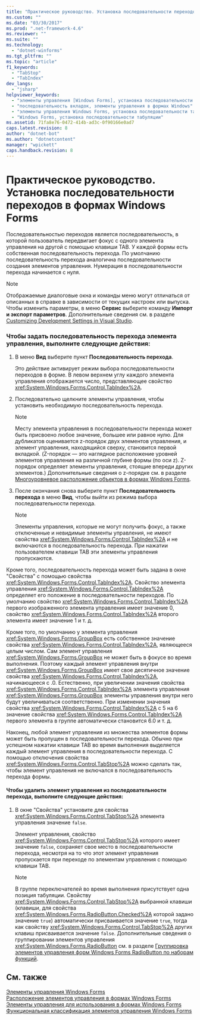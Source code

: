 ```yaml
---
title: "Практическое руководство. Установка последовательности переходов в формах Windows Forms | Microsoft Docs"
ms.custom: ""
ms.date: "03/30/2017"
ms.prod: ".net-framework-4.6"
ms.reviewer: ""
ms.suite: ""
ms.technology: 
  - "dotnet-winforms"
ms.tgt_pltfrm: ""
ms.topic: "article"
f1_keywords: 
  - "TabStop"
  - "TabIndex"
dev_langs: 
  - "jsharp"
helpviewer_keywords: 
  - "элементы управления [Windows Forms], установка последовательности табуляции"
  - "последовательность вкладок, элементы управления в формах Windows"
  - "элементы управления Windows Forms, установка последовательности табуляции"
  - "Windows Forms, установка последовательности табуляции"
ms.assetid: 71fa8e76-0472-414b-ad3c-0f90166e0ad7
caps.latest.revision: 8
author: "dotnet-bot"
ms.author: "dotnetcontent"
manager: "wpickett"
caps.handback.revision: 8
---
```

# Практическое руководство. Установка последовательности переходов в формах Windows Forms
Последовательностью переходов является последовательность, в которой пользователь передвигает фокус с одного элемента управления на другой с помощью клавиши TAB.  У каждой формы есть собственная последовательность перехода.  По умолчанию последовательность перехода аналогична последовательности создания элементов управления.  Нумерация в последовательности перехода начинается с нуля.  
  
> [!NOTE]
>  Отображаемые диалоговые окна и команды меню могут отличаться от описанных в справке в зависимости от текущих настроек или выпуска.  Чтобы изменить параметры, в меню **Сервис** выберите команду **Импорт и экспорт параметров**.  Дополнительные сведения см. в разделе [Customizing Development Settings in Visual Studio](http://msdn.microsoft.com/ru-ru/22c4debb-4e31-47a8-8f19-16f328d7dcd3).  
  
### Чтобы задать последовательность перехода элемента управления, выполните следующие действия:  
  
1.  В меню **Вид** выберите пункт **Последовательность перехода**.  
  
     Это действие активирует режим выбора последовательности переходов в форме.  В левом верхнем углу каждого элемента управления отображается число, представляющее свойство <xref:System.Windows.Forms.Control.TabIndex%2A>.  
  
2.  Последовательно щелкните элементы управления, чтобы установить необходимую последовательность перехода.  
  
    > [!NOTE]
    >  Месту элемента управления в последовательности перехода может быть присвоено любое значение, большее или равное нулю.  Для дубликатов оценивается z\-порядок двух элементов управления, и элемент управления, находящийся сверху, становится первой вкладкой.  \(Z\-порядок — это наглядное расположение уровней элементов управления на различной глубине формы \(по оси z\).  Z\-порядок определяет элементы управления, стоящие впереди других элементов.\) Дополнительные сведения о z\-порядке см. в разделе [Многоуровневое расположение объектов в формах Windows Forms](../../../../docs/framework/winforms/controls/how-to-layer-objects-on-windows-forms.md).  
  
3.  После окончания снова выберите пункт **Последовательность перехода** в меню **Вид**, чтобы выйти из режима выбора последовательности перехода.  
  
    > [!NOTE]
    >  Элементы управления, которые не могут получить фокус, а также отключенные и невидимые элементы управления, не имеют свойства <xref:System.Windows.Forms.Control.TabIndex%2A> и не включаются в последовательность перехода.  При нажатии пользователем клавиши TAB эти элементы управления пропускаются.  
  
 Кроме того, последовательность перехода может быть задана в окне "Свойства" с помощью свойства <xref:System.Windows.Forms.Control.TabIndex%2A>.  Свойство элемента управления <xref:System.Windows.Forms.Control.TabIndex%2A> определяет его положение в последовательности переходов.  По умолчанию свойство <xref:System.Windows.Forms.Control.TabIndex%2A> первого изображенного элемента управления имеет значение 0, свойство <xref:System.Windows.Forms.Control.TabIndex%2A> второго элемента имеет значение 1 и т. д.  
  
 Кроме того, по умолчанию у элемента управления <xref:System.Windows.Forms.GroupBox> есть собственное значение свойства <xref:System.Windows.Forms.Control.TabIndex%2A>, являющееся целым числом.  Сам элемент управления <xref:System.Windows.Forms.GroupBox> не может быть в фокусе во время выполнения.  Поэтому каждый элемент управления внутри <xref:System.Windows.Forms.GroupBox> имеет свое десятичное значение свойства <xref:System.Windows.Forms.Control.TabIndex%2A>, начинающееся с .0.  Естественно, при увеличении значения свойства <xref:System.Windows.Forms.Control.TabIndex%2A> элемента управления <xref:System.Windows.Forms.GroupBox> элементы управления внутри него будут увеличиваться соответственно.  При изменении значения свойства <xref:System.Windows.Forms.Control.TabIndex%2A> с 5 на 6 значение свойства <xref:System.Windows.Forms.Control.TabIndex%2A> первого элемента в группе автоматически становится 6.0 и т. д.  
  
 Наконец, любой элемент управления из множества элементов формы может быть пропущен в последовательности перехода.  Обычно при успешном нажатии клавиши TAB во время выполнения выделяется каждый элемент управления в последовательности перехода.  С помощью отключения свойства <xref:System.Windows.Forms.Control.TabStop%2A> можно сделать так, чтобы элемент управления не включался в последовательность перехода формы.  
  
#### Чтобы удалить элемент управления из последовательности перехода, выполните следующие действия:  
  
1.  В окне "Свойства" установите для свойства <xref:System.Windows.Forms.Control.TabStop%2A> элемента управления значение `false`.  
  
     Элемент управления, свойство <xref:System.Windows.Forms.Control.TabStop%2A> которого имеет значение `false`, сохраняет свое место в последовательности перехода, несмотря на то что этот элемент управления пропускается при переходе по элементам управления с помощью клавиши TAB.  
  
    > [!NOTE]
    >  В группе переключателей во время выполнения присутствует одна позиция табуляции.  Свойству <xref:System.Windows.Forms.Control.TabStop%2A> выбранной клавиши \(клавиши, для свойства <xref:System.Windows.Forms.RadioButton.Checked%2A> которой задано значение `true`\) автоматически присваивается значение `true`, тогда как свойству <xref:System.Windows.Forms.Control.TabStop%2A> других клавиш присваивается значение `false`.  Дополнительные сведения о группировании элементов управления <xref:System.Windows.Forms.RadioButton> см. в разделе [Группировка элементов управления форм Windows Forms RadioButton по наборам функций](../../../../docs/framework/winforms/controls/how-to-group-windows-forms-radiobutton-controls-to-function-as-a-set.md).  
  
## См. также  
 [Элементы управления Windows Forms](../../../../docs/framework/winforms/controls/index.md)   
 [Расположение элементов управления в формах Windows Forms](../../../../docs/framework/winforms/controls/arranging-controls-on-windows-forms.md)   
 [Элементы управления для использования в формах Windows Forms](../../../../docs/framework/winforms/controls/controls-to-use-on-windows-forms.md)   
 [Функциональная классификация элементов управления Windows Forms](../../../../docs/framework/winforms/controls/windows-forms-controls-by-function.md)